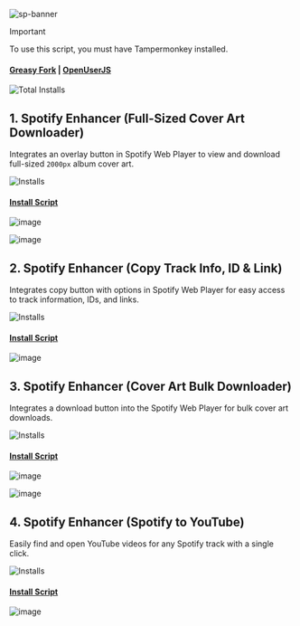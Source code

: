 ![sp-banner](https://github.com/user-attachments/assets/f2230ad6-6c6f-4d93-bcd2-d2c8413967e0)

> [!IMPORTANT]
> To use this script, you must have Tampermonkey installed.

#### [Greasy Fork](https://greasyfork.org/en/users/1382928-exyezed) | [OpenUserJS](https://openuserjs.org/users/exyezed/scripts)

![Total Installs](https://img.shields.io/badge/dynamic/json?color=%230072C6&label=Total%20Installs&query=$&url=https://forksinstalls.vercel.app/total/greasyfork.org/en/users/1382928-exyezed)

## 1. Spotify Enhancer (Full-Sized Cover Art Downloader)

Integrates an overlay button in Spotify Web Player to view and download full-sized `2000px` album cover art.

![Installs](https://img.shields.io/badge/dynamic/json?color=%232ea44f&label=Installs&query=$&url=https://forksinstalls.vercel.app/greasyfork.org/en/scripts/514396-spotify-enhancer-full-sized-cover-art-downloader)

#### [Install Script](https://update.greasyfork.org/scripts/514396/Spotify%20Enhancer%20%28Full-Sized%20Cover%20Art%20Downloader%29.user.js)

![image](https://github.com/user-attachments/assets/706fefb3-bba8-4cf4-8c80-33659f760065)

![image](https://github.com/user-attachments/assets/1f345d1c-52e7-481d-b3e1-62638bd3687f)

## 2. Spotify Enhancer (Copy Track Info, ID & Link)

Integrates copy button with options in Spotify Web Player for easy access to track information, IDs, and links.

![Installs](https://img.shields.io/badge/dynamic/json?color=%232ea44f&label=Installs&query=$&url=https://forksinstalls.vercel.app/greasyfork.org/en/scripts/514706-spotify-enhancer-copy-track-info-id-link)

#### [Install Script](https://update.greasyfork.org/scripts/514706/Spotify%20Enhancer%20%28Copy%20Track%20Info%2C%20ID%20%20Link%29.user.js)

![image](https://github.com/user-attachments/assets/a432bc3f-27c8-47d6-9b5a-c7a8969457d4)

## 3. Spotify Enhancer (Cover Art Bulk Downloader)

Integrates a download button into the Spotify Web Player for bulk cover art downloads.

![Installs](https://img.shields.io/badge/dynamic/json?color=%232ea44f&label=Installs&query=$&url=https://forksinstalls.vercel.app/greasyfork.org/en/scripts/514421-spotify-enhancer-cover-art-bulk-downloader)

#### [Install Script](https://update.greasyfork.org/scripts/514421/Spotify%20Enhancer%20%28Cover%20Art%20Bulk%20Downloader%29.user.js)

![image](https://github.com/user-attachments/assets/2b19bc60-0318-45a5-b2a2-9b94144e4f45)

![image](https://github.com/user-attachments/assets/f01633f9-72b9-41ea-85bd-0368493087c2)

## 4. Spotify Enhancer (Spotify to YouTube)

Easily find and open YouTube videos for any Spotify track with a single click.

![Installs](https://img.shields.io/badge/dynamic/json?color=%232ea44f&label=Installs&query=$&url=https://forksinstalls.vercel.app/greasyfork.org/en/scripts/519979-spotify-enhancer-spotify-to-youtube)

#### [Install Script](https://update.greasyfork.org/scripts/519979/Spotify%20Enhancer%20%28Spotify%20to%20YouTube%29.user.js)

![image](https://github.com/user-attachments/assets/e9ffcb64-d9d6-41dd-a9a7-18a4c383b71e)
